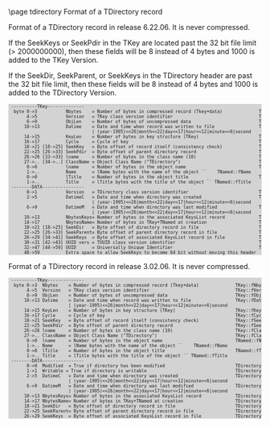 \page tdirectory Format of a TDirectory record

Format of a TDirectory record in release 6.22.06.  It is never compressed.

 If the SeekKeys or SeekPdir in the TKey are located past the 32 bit file limit (> 2000000000),
 then these fields will be 8 instead of 4 bytes and 1000 is added to the TKey Version.

 If the SeekDir, SeekParent, or SeekKeys in the TDirectory header are past the 32 bit file limit,
 then these fields will be 8 instead of 4 bytes and 1000 is added to the TDirectory Version.

<div style="background-color: lightgrey; font-size: 0.9vw;"><pre>
 ----------TKey--------------
  byte 0->3           Nbytes    = Number of bytes in compressed record (Tkey+data)              TKey::fNbytes
       4->5           Version   = TKey class version identifier                                 TKey::fVersion
       6->9           ObjLen    = Number of bytes of uncompressed data                          TKey::fObjLen
      10->13          Datime    = Date and time when record was written to file                 TKey::fDatime
                                | (year-1995)<<26|month<<22|day<<17|hour<<12|minute<<6|second
      14->15          KeyLen    = Number of bytes in key structure (TKey)                       TKey::fKeyLen
      16->17          Cycle     = Cycle of key                                                  TKey::fCycle
      18->21 [18->25] SeekKey   = Byte offset of record itself (consistency check)              TKey::fSeekKey
      22->25 [26->33] SeekPdir  = Byte offset of parent directory record                        TKey::fSeekPdir
      26->26 [33->33] lname     = Number of bytes in the class name (10)                        TKey::fClassName
      27->.. [34->..] ClassName = Object Class Name ("TDirectory")                              TKey::fClassName
       0->0           lname     = Number of bytes in the object name                            TNamed::fName
       1->..          Name      = lName bytes with the name of the object `<directory-name>`    TNamed::fName
       0->0           lTitle    = Number of bytes in the object title                           TNamed::fTitle
       1->..          Title     = lTitle bytes with the title of the object `<directory-title>` TNamed::fTitle
 --------DATA----------------
       0->1           Version   = TDirectory class version identifier                           TDirectory::Class_Version()
       2->5           DatimeC   = Date and time when directory was created                      TDirectory::fDatimeC
                                | (year-1995)<<26|month<<22|day<<17|hour<<12|minute<<6|second
       6->9           DatimeM   = Date and time when directory was last modified                TDirectory::fDatimeM
                                | (year-1995)<<26|month<<22|day<<17|hour<<12|minute<<6|second
      10->13          NbytesKeys= Number of bytes in the associated KeysList record             TDirectory::fNbyteskeys
      14->17          NbytesName= Number of bytes in TKey+TNamed at creation                    TDirectory::fNbytesName
      18->21 [18->25] SeekDir   = Byte offset of directory record in file                       TDirectory::fSeekDir
      22->25 [26->33] SeekParent= Byte offset of parent directory record in file                TDirectory::fSeekParent
      26->29 [34->41] SeekKeys  = Byte offset of associated KeysList record in file             TDirectory::fSeekKeys
      30->31 [42->43] UUID vers = TUUID class version identifier                                TUUID::Class_Version()
      32->47 [44->59] UUID      = Universally Unique Identifier                                 TUUID::fTimeLow through fNode[6]
      48->59          Extra space to allow SeekKeys to become 64 bit without moving this header
</pre></div>

Format of a TDirectory record in release 3.02.06.  It is never compressed.

<div style="background-color: lightgrey; font-size: 0.9vw;"><pre>
 ----------TKey--------------
  byte 0->3  Nbytes    = Number of bytes in compressed record (Tkey+data)              TKey::fNbytes
       4->5  Version   = TKey class version identifier                                 TKey::fVersion
       6->9  ObjLen    = Number of bytes of uncompressed data                          TKey::fObjLen
      10->13 Datime    = Date and time when record was written to file                 TKey::fDatime
                       | (year-1995)<<26|month<<22|day<<17|hour<<12|minute<<6|second
      14->15 KeyLen    = Number of bytes in key structure (TKey)                       TKey::fKeyLen
      16->17 Cycle     = Cycle of key                                                  TKey::fCycle
      18->21 SeekKey   = Byte offset of record itself (consistency check)              TKey::fSeekKey
      22->25 SeekPdir  = Byte offset of parent directory record                        TKey::fSeekPdir
      26->26 lname     = Number of bytes in the class name (10)                        TKey::fClassName
      27->.. ClassName = Object Class Name ("TDirectory")                              TKey::fClassName
       0->0  lname     = Number of bytes in the object name                            TNamed::fName
       1->.. Name      = lName bytes with the name of the object `<directory-name>`    TNamed::fName
       0->0  lTitle    = Number of bytes in the object title                           TNamed::fTitle
       1->.. Title     = lTitle bytes with the title of the object `<directory-title>` TNamed::fTitle
 --------DATA----------------
       0->0  Modified  = True if directory has been modified                           TDirectory::fModified
       1->1  Writable = True if directory is writable                                  TDirectory::fWriteable
       2->5  DatimeC   = Date and time when directory was created                      TDirectory::fDatimeC
                       | (year-1995)<<26|month<<22|day<<17|hour<<12|minute<<6|second
       6->9  DatimeM   = Date and time when directory was last modified                TDirectory::fDatimeM
                       | (year-1995)<<26|month<<22|day<<17|hour<<12|minute<<6|second
      10->13 NbytesKeys= Number of bytes in the associated KeysList record             TDirectory::fNbyteskeys
      14->17 NbytesName= Number of bytes in TKey+TNamed at creation                    TDirectory::fNbytesName
      18->21 SeekDir   = Byte offset of directory record in file                       TDirectory::fSeekDir
      22->25 SeekParent= Byte offset of parent directory record in file                TDirectory::fSeekParent
      26->29 SeekKeys  = Byte offset of associated KeysList record in file             TDirectory::fSeekKeys
</pre></div>
